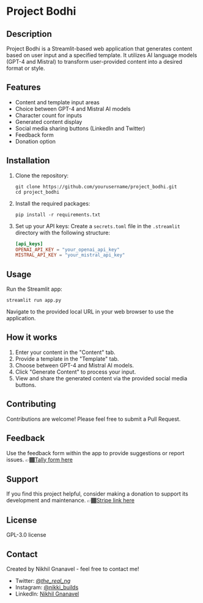# Project Bodhi

## Description

Project Bodhi is a Streamlit-based web application that generates content based on user input and a specified template. It utilizes AI language models (GPT-4 and Mistral) to transform user-provided content into a desired format or style.

## Features

- Content and template input areas
- Choice between GPT-4 and Mistral AI models
- Character count for inputs
- Generated content display
- Social media sharing buttons (LinkedIn and Twitter)
- Feedback form
- Donation option

## Installation

1. Clone the repository:
   ```
   git clone https://github.com/yourusername/project_bodhi.git
   cd project_bodhi
   ```

2. Install the required packages:
   ```
   pip install -r requirements.txt
   ```

3. Set up your API keys:
   Create a `secrets.toml` file in the `.streamlit` directory with the following structure:
   ```toml
   [api_keys]
   OPENAI_API_KEY = "your_openai_api_key"
   MISTRAL_API_KEY = "your_mistral_api_key"
   ```

## Usage

Run the Streamlit app:
```
streamlit run app.py
```

Navigate to the provided local URL in your web browser to use the application.

## How it works

1. Enter your content in the "Content" tab.
2. Provide a template in the "Template" tab.
3. Choose between GPT-4 and Mistral AI models.
4. Click "Generate Content" to process your input.
5. View and share the generated content via the provided social media buttons.

## Contributing

Contributions are welcome! Please feel free to submit a Pull Request.

## Feedback

Use the feedback form within the app to provide suggestions or report issues.
👉🏾[Tally form here](https://tally.so/r/w2rdMV)

## Support

If you find this project helpful, consider making a donation to support its development and maintenance.
👉🏾[Stripe link here](https://donate.stripe.com/8wM4gS7lx6mS5Ne5kk)

## License
GPL-3.0 license

## Contact

Created by Nikhil Gnanavel - feel free to contact me!

- Twitter: [@_the_real_ng_](https://twitter.com/_the_real_ng_)
- Instagram: [@nikki_builds](https://www.instagram.com/nikki_builds/)
- LinkedIn: [Nikhil Gnanavel](https://www.linkedin.com/in/nikhil-gnanavel/)
